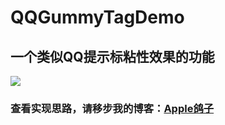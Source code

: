 # QQGummyTagDemo
## 一个类似QQ提示标粘性效果的功能
![](http://img.blog.csdn.net/20171123101326503?watermark/2/text/aHR0cDovL2Jsb2cuY3Nkbi5uZXQvZ2V6aTA2MzA=/font/5a6L5L2T/fontsize/400/fill/I0JBQkFCMA==/dissolve/70/gravity/SouthEast)
### 查看实现思路，请移步我的博客：[Apple鸽子](http://blog.csdn.net/gezi0630/article/details/78611616)
